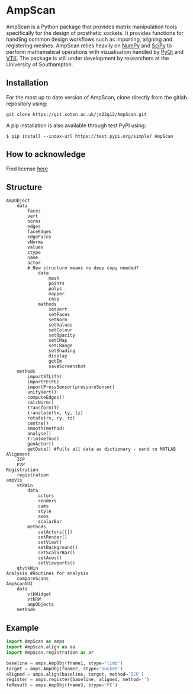 AmpScan
=======

AmpScan is a Python package that provides matrix manipulation tools specifically for 
the design of prosthetic sockets. It provides functions for handling common design workflows 
such as importing, aligning and registering meshes. AmpScan relies heavily on [NumPy](http://www.numpy.org/) 
and [SciPy](https://www.scipy.org/) to perform mathematical operations with vizualisation handled by 
[PyQt](https://riverbankcomputing.com/software/pyqt/intro) and [VTK](https://www.vtk.org/). The package is 
still under development by researchers at the University of Southampton.

Installation
------------

For the most up to date version of AmpScan, clone directly from the gitlab repository using:

``git clone https://git.soton.ac.uk/js22g12/AmpScan.git``

A pip installation is also available through test PyPI using:

``$ pip install --index-url https://test.pypi.org/simple/ AmpScan``


## How to acknowledge

Find license [here](../LICENSE)

## Structure

    AmpObject
    	data
    		faces
    		vert
    		norms
    		edges
    		faceEdges
    		edgeFaces
    		vNorms
    		values
    		stype
    		name
    		actor
    		# New structure means no deep copy needed?
    			data
    				mesh
    				points
    				polys
    				mapper
    				cmap
    			methods
    				setVert
    				setFaces
    				setNorm
    				setValues
    				setColour
    				setOpacity
    				setCMap
    				setCRange
    				setShading
    				display
    				getIm
    				saveScreenshot
    	methods
    		importSTL(fh)
    		importFE(FE)
    		importPressSensor(pressureSensor)
    		unifyVert()
    		computeEdges()
    		calcNorm()
    		transform(T)
    		translate(tx, ty, tz)
    		rotate(rx, ry, rz)
    		centre()
    		smooth(method)
    		analyse()
    		trim(method)
    		genActor()
    		getData() #Pulls all data as dictionary - send to MATLAB
    Alignment
    	ICP
    	P2P
    Registration
    	registration
    ampVis
    	vtkWin
    		data
    			actors
    			renders
    			cams
    			style
    			axes
    			scalarBar
    		methods
    			setActors([])
    			setRender()
    			setView()
    			setBackground()
    			setScalarBar()
    			setAxes()
    			setViewports()
    	qtvtkWin	
    Analysis #Routines for analysis 
    	compareScans
    AmpScanGUI
    	data
    		vtkWidget
    		vtkRW
    		ampObjects
    	methods
    	
## Example

```python
import AmpScan as amps
import AmpScan.align as aa
import AmpScan.registration as ar

baseline = amps.AmpObj(fname1, stype='limb')
target = amps.AmpObj(fname2, stype='socket')
aligned = amps.align(baseline, target, method='ICP')
register = amps.register(baseline, aligned, method='')
feResult = amps.AmpObj(fname3, stype='FE')
```
